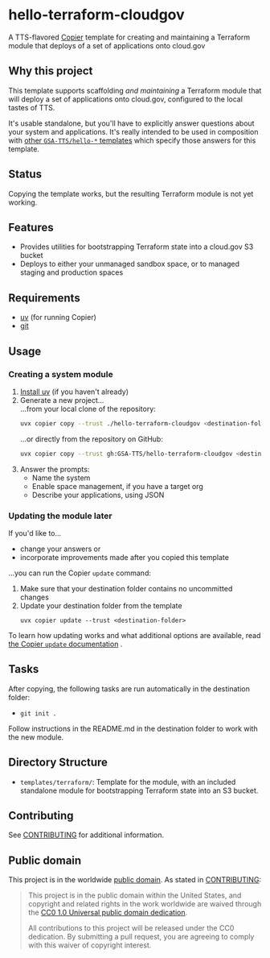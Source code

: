 # hello-terraform-cloudgov
A TTS-flavored [Copier](https://copier.readthedocs.io/) template for creating and maintaining a Terraform module that deploys of a set of applications onto cloud.gov

## Why this project

This template supports scaffolding *and maintaining* a Terraform module that will deploy a set of applications onto cloud.gov, configured to the local tastes of TTS.

It's usable standalone, but you'll have to explicitly answer questions about your system and applications. It's really intended to be used in composition with [other `GSA-TTS/hello-*` templates](https://github.com/orgs/GSA-TTS/repositories?type=all&q=hello-) which specify those answers for this template.

## Status

Copying the template works, but the resulting Terraform module is not yet working.

## Features
- Provides utilities for bootstrapping Terraform state into a cloud.gov S3 bucket
- Deploys to either your unmanaged sandbox space, or to managed staging and production spaces

## Requirements
- [uv](https://docs.astral.sh/uv/getting-started/installation/) (for running Copier)
- [git](https://git-scm.com/)

## Usage

### Creating a system module
1. [Install uv](https://docs.astral.sh/uv/getting-started/installation/) (if you haven't already)
2. Generate a new project...\
  ...from your local clone of the repository:
   ```sh
   uvx copier copy --trust ./hello-terraform-cloudgov <destination-folder>
   ```
   ...or directly from the repository on GitHub:
   ```sh
   uvx copier copy --trust gh:GSA-TTS/hello-terraform-cloudgov <destination-folder>
   ```
3. Answer the prompts:
   - Name the system
   - Enable space management, if you have a target org
   - Describe your applications, using JSON

### Updating the module later

If you'd like to...

- change your answers or 
- incorporate improvements made after you copied this template

...you can run the Copier `update` command: 

1. Make sure that your destination folder contains no uncommitted changes 
2. Update your destination folder from the template
    ```
    uvx copier update --trust <destination-folder>
    ```

To learn how updating works and what additional options are available, read [the Copier `update` documentation](https://copier.readthedocs.io/en/stable/updating/) .

## Tasks
After copying, the following tasks are run automatically in the destination folder:
- `git init .`

Follow instructions in the README.md in the destination folder to work with the new module.

## Directory Structure
- `templates/terraform/`: Template for the module, with an included standalone module for bootstrapping Terraform state into an S3 bucket.

## Contributing

See [CONTRIBUTING](CONTRIBUTING.md) for additional information.

## Public domain

This project is in the worldwide [public domain](LICENSE.md). As stated in [CONTRIBUTING](CONTRIBUTING.md):

> This project is in the public domain within the United States, and copyright and related rights in the work worldwide are waived through the [CC0 1.0 Universal public domain dedication](https://creativecommons.org/publicdomain/zero/1.0/).
>
> All contributions to this project will be released under the CC0 dedication. By submitting a pull request, you are agreeing to comply with this waiver of copyright interest.
